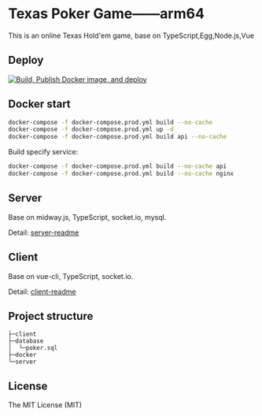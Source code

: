 # Texas Poker Game——arm64

This is an online Texas Hold'em game, base on TypeScript,Egg,Node.js,Vue

## Deploy

[![Build, Publish Docker image, and deploy](https://github.com/yujunhui/TexasPokerGame/actions/workflows/build-and-push.yml/badge.svg?event=workflow_dispatch)](https://github.com/yujunhui/TexasPokerGame/actions/workflows/build-and-push.yml)

## Docker start

```bash
docker-compose -f docker-compose.prod.yml build --no-cache
docker-compose -f docker-compose.prod.yml up -d
docker-compose -f docker-compose.prod.yml build api --no-cache
```

Build specify service:

```bash
docker-compose -f docker-compose.prod.yml build --no-cache api
docker-compose -f docker-compose.prod.yml build --no-cache nginx
```

## Server

Base on midway.js, TypeScript, socket.io, mysql.

Detail: [server-readme](./server/README.md)

## Client

Base on vue-cli, TypeScript, socket.io.

Detail: [client-readme](./client/README.md)

## Project structure

``` plain
├─client
├─database
│  └─poker.sql
├─docker
└─server
```

## License

The MIT License (MIT)
